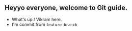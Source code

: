 ## Heyyo everyone, welcome to Git guide.

- What's up.! Vikram here.
- I'm commit from `feature-branch`
